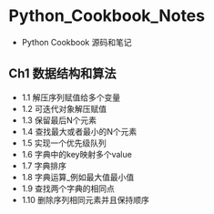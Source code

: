 # Python_Cookbook_Notes

- Python Cookbook 源码和笔记

## Ch1 数据结构和算法
- 1.1 解压序列赋值给多个变量
- 1.2 可迭代对象解压赋值
- 1.3 保留最后N个元素
- 1.4 查找最大或者最小的N个元素
- 1.5 实现一个优先级队列
- 1.6 字典中的key映射多个value
- 1.7 字典排序
- 1.8 字典运算_例如最大值最小值
- 1.9 查找两个字典的相同点
- 1.10 删除序列相同元素并且保持顺序